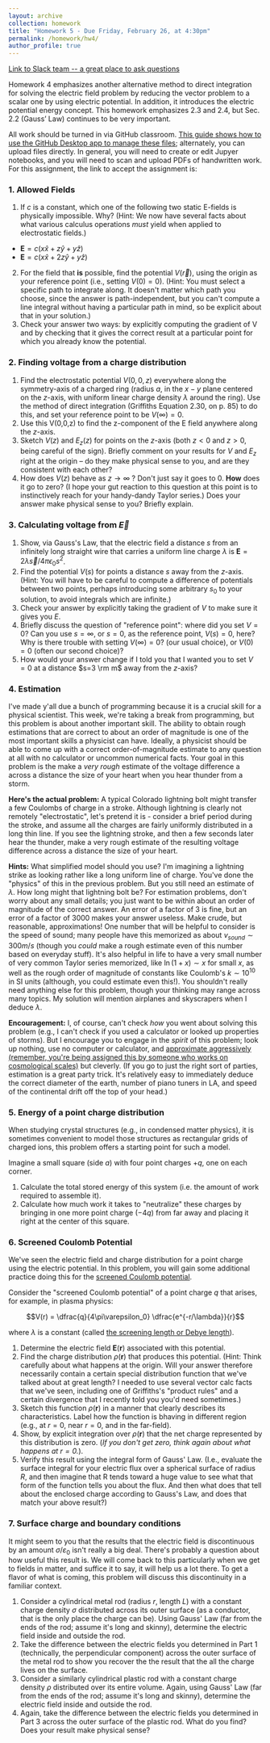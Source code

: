 ```yaml
---
layout: archive
collection: homework
title: "Homework 5 - Due Friday, February 26, at 4:30pm"
permalink: /homework/hw4/
author_profile: true
---
```

[Link to Slack team -- a great place to ask questions](https://physicsatregis.slack.com)

Homework 4 emphasizes another alternative method to direct integration for solving the electric field problem by reducing the vector problem to a scalar one by using electric potential. In addition, it introduces the electric potential energy concept. This homework emphasizes 2.3 and 2.4, but Sec. 2.2 (Gauss’ Law) continues to be very important.

All work should be turned in via GitHub classroom. [This guide shows how to use the GitHub Desktop app to manage these files](https://emtilt.github.io/guides/githubclass/); alternately, you can upload files directly. In general, you will need to create or edit Jupyer notebooks, and you will need to scan and upload PDFs of handwritten work. For this assignment, the link to accept the assignment is: []()


### 1. Allowed Fields
1. If $c$ is a constant, which one of the following two static E-fields is physically impossible. Why? (Hint: We now have several facts about what various calculus operations *must* yield when applied to electrostatic fields.)
  -  $\mathbf{E}=c\left(x\hat{x}+z\hat{y}+y\hat{z} \right)$
  -  $\mathbf{E}=c\left(x\hat{x}+2z\hat{y}+y\hat{z} \right)$
2. For the field that **is** possible, find the potential $V(\vec{r})$, using the origin as your reference point (i.e., setting $V(0)=0$). (Hint: You must select a specific path to integrate along. It doesn't matter which path you choose, since the answer is path-independent, but you can't compute a line integral without having a particular path in mind, so be explicit about that in your solution.)
3. Check your answer two ways: by explicitly computing the gradient of V and by checking that it gives the correct result at a particular point for which you already know the potential. 


### 2. Finding voltage from a charge distribution
1. Find the electrostatic potential $V(0,0,z)$ everywhere along the symmetry-axis of a charged ring (radius $a$, in the $x-y$ plane centered on the $z$-axis, with uniform linear charge density $\lambda$ around the ring).  Use the method of direct integration (Griffiths Equation 2.30, on p. 85) to do this, and set your reference point to be $V(\infty)=0$.   
2. Use this V(0,0,z) to find the z-component of the E field anywhere along the $z$-axis. <!--We have already derived this result directly from Coulomb's law, so you should be able to confirm your answer.-->
3. Sketch $V(z)$ and $E_z(z)$ for points on the $z$-axis (both $z<0$ and $z>0$, being careful of the sign). Briefly comment on your results for $V$ and $E_z$ right at the origin – do they make physical sense to you, and are they consistent with each other?   
4. How does $V(z)$ behave as $z\rightarrow\infty$ ? Don't just say it goes to 0. **How** does it go to zero? (I hope your gut reaction to this question at this point is to instinctively reach for your handy-dandy Taylor series.) Does your answer make physical sense to you? Briefly explain. 

### 3. Calculating voltage from $\vec{E}$
1. Show, via Gauss's Law, that the electric field a distance $s$ from an infinitely long straight wire that carries a uniform line charge $\lambda$ is $\mathbf{E}=2\lambda\vec{s}/4\pi\epsilon_0s^2$.
2. Find the potential $V(s)$ for points a distance $s$ away from the $z$-axis. (Hint: You will have to be careful to compute a difference of potentials between two points, perhaps introducing some arbitrary $s_0$ to your solution, to avoid integrals which are infinite.)
3. Check your answer by explicitly taking the gradient of $V$ to make sure it gives you $E$. 
4. Briefly discuss the question of "reference point": where did you set $V=0$? Can you use $s=\infty$, or $s=0$, as the reference point, $V(s)=0$, here? Why is there trouble with setting $V(\infty)=0$? (our usual choice), or $V(0)=0$ (often our second choice)?
5. How would your answer change if I told you that I wanted you to set $V=0$ at a distance $s=3 \rm m$ away from the $z$-axis?  


### 4. Estimation
I've made y'all due a bunch of programming because it is a crucial skill for a physical scientist. This week, we're taking a break from programming, but this problem is about another important skill. The ability to obtain rough estimations that are correct to about an order of magnitude is one of the most important skills a physicist can have. Ideally, a physicist should be able to come up with a correct order-of-magnitude estimate to any question at all with no calculator or uncommon numerical facts. Your goal in this problem is the make a *very rough* estimate of the voltage difference a across a distance the size of your heart when you hear thunder from a storm.

**Here's the actual problem:** A typical Colorado lightning bolt might transfer a few Coulombs of charge in a stroke. Although lightning is clearly not remotely "electrostatic", let's pretend it is - consider a brief period during the stroke, and assume all the charges are fairly uniformly distributed in a long thin line. If you see the lightning stroke, and then a few seconds later hear the thunder, make a very rough estimate of the resulting voltage difference across a distance the size of your heart. 

**Hints:** What simplified model should you use? I'm imagining a lightning strike as looking rather like a long uniform line of charge. You've done the "physics" of this in the previous problem.  But you still need an estimate of $\lambda$. How long might that lightning bolt be? For estimation problems, don't worry about any small details; you just want to be within about an order of magnitude of the correct answer. An error of a factor of 3 is fine, but an error of a factor of 3000 makes your answer useless. Make crude, but reasonable, approximations! One number that will be helpful to consider is the speed of sound; many people have this memorized as about $v_{sound}\sim 300 m/s$ (though you *could* make a rough estimate even of this number based on everyday stuff). It's also helpful in life to have a very small number of very common Taylor series memorized, like $\ln (1+x)\sim x$ for small $x$, as well as the rough order of magnitude of constants like Coulomb's $k\sim10^{10}$ in SI units (although, you could estimate even this!). You shouldn't really need anything else for this problem, though your thinking may range across many topics. My solution will mention airplanes and skyscrapers when I deduce $\lambda$.

**Encouragement:** I, of course, can't check *how* you went about solving this problem (e.g., I can't check if you used a calculator or looked up properties of storms). But I encourage you to engage in the *spirit* of this problem; look up nothing, use no computer or calculator, and [approximate aggressively (remember, you're being assigned this by someone who works on cosmological scales)](https://www.xkcd.com/2205/) but cleverly. (If you go to just the right sort of parties, estimation is a great party trick. It's relatively easy to immediately deduce the correct diameter of the earth, number of piano tuners in LA, and speed of the continental drift off the top of your head.)


### 5. Energy of a point charge distribution

When studying crystal structures (e.g., in condensed matter physics), it is sometimes convenient to model those structures as rectangular grids of charged ions, this problem offers a starting point for such a model.

Imagine a small square (side $a$) with four point charges $+q$, one on each corner.

1. Calculate the total stored energy of this system (i.e. the amount of work required to assemble it).
2. Calculate how much work it takes to "neutralize" these charges by bringing in one more point charge ($-4q$) from far away and placing it right at the center of this square.


### 6. Screened Coulomb Potential

We've seen the electric field and charge distribution for a point charge using the electric potential.  In this problem, you will gain some additional practice doing this for the [screened Coulomb potential](https://en.wikipedia.org/wiki/Electric-field_screening).

Consider the "screened Coulomb potential" of a point charge $q$ that arises, for example, in plasma physics:

$$V(r) = \dfrac{q}{4\pi\varepsilon_0} \dfrac{e^{-r/\lambda}}{r}$$

where $\lambda$ is a constant (called [the screening length or Debye length](https://en.wikipedia.org/wiki/Debye_length)).

1. Determine the electric field $\mathbf{E}(\mathbf{r})$ associated with this potential.
2. Find the charge distribution $\rho(\mathbf{r})$ that produces this potential. (Hint: Think carefully about what happens at the origin. Will your answer therefore necessarily contain a certain special distribution function that we've talked about at great length? I needed to use several vector calc facts that we've seen, including one of Griffiths's "product rules" and a certain divergence that I recently told you you'd need sometimes.)
3. Sketch this function $\rho(\mathbf{r})$ in a manner that clearly describes its characteristics. Label how the function is bhaving in different region (e.g., at $r=0$, near $r=0$, and in the far-field).
4. Show, by explicit integration over $\rho(\mathbf{r})$ that the net charge represented by this distribution is zero. (*If you don't get zero, think again about what happens at $r = 0$.*).
5. Verify this result using the integral form of Gauss' Law. (I.e., evaluate the surface integral for your electric flux over a spherical surface of radius $R$, and then imagine that R tends toward a huge value to see what that form of the function tells you about the flux. And then what does that tell about the enclosed charge according to Gauss's Law, and does that match your above result?)

### 7. Surface charge and boundary conditions

It might seem to you that the results that the electric field is discontinuous by an amount $\sigma/\varepsilon_0$ isn't really a big deal. There's probably a question about how useful this result is. We will come back to this particularly when we get to fields in matter, and suffice it to say, it will help us a lot there. To get a flavor of what is coming, this problem will discuss this discontinuity in a familiar context.

1. Consider a cylindrical metal rod (radius $r$, length $L$) with a constant charge density $\sigma$ distributed across its outer surface (as a conductor, that is the only place the charge can be). Using Gauss' Law (far from the ends of the rod; assume it's long and skinny), determine the electric field inside and outside the rod.
2. Take the difference between the electric fields you determined in Part 1 (technically, the perpendicular component) across the outer surface of the metal rod to show you recover the the result that the all the charge lives on the surface.
3. Consider a similarly cylindrical plastic rod with a constant charge density $\rho$ distributed over its entire volume. Again, using Gauss' Law (far from the ends of the rod; assume it's long and skinny), determine the electric field inside and outside the rod.
4. Again, take the difference between the electric fields you determined in Part 3 across the outer surface of the plastic rod. What do you find? Does your result make physical sense?
